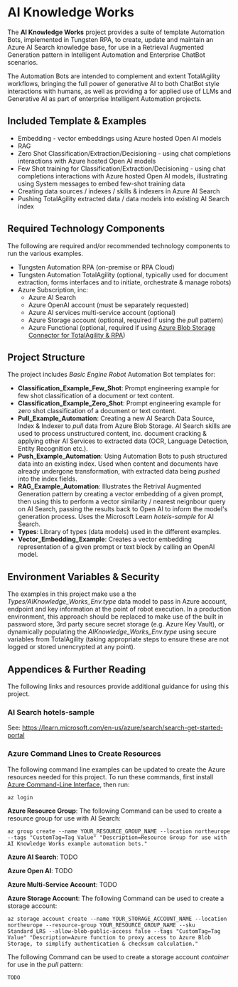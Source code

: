 # AI Knowledge Works
The **AI Knowledge Works** project provides a suite of template  Automation Bots, implemented in Tungsten RPA, to create, update and maintain an Azure AI Search knowledge base, for use in a Retrieval Augmented Generation pattern in Intelligent Automation and Enterprise ChatBot scenarios.

The Automation Bots are intended to complement and extent TotalAgility workflows, bringing the full power of generative AI to both ChatBot style interactions with humans, as well as providing a for applied use of LLMs and Generative AI as part of enterprise Intelligent Automation projects.


## Included Template & Examples
 
 - Embedding - vector embeddings using Azure hosted Open AI models
 - RAG
 - Zero Shot Classification/Extraction/Decisioning - using chat completions interactions with Azure hosted Open AI models
- Few Shot training for Classification/Extraction/Decisioning - using chat completions interactions with Azure hosted Open AI models, illustrating using System messages to embed few-shot training data
 - Creating data sources / indexes / skills & indexers in Azure AI Search
 - Pushing TotalAgility extracted data / data models into existing AI Search index


## Required Technology Components
The following are required and/or recommended technology components to run the various examples. 

 - Tungsten Automation RPA (on-premise or RPA Cloud)
 - Tungsten Automation TotalAgility (optional, typically used for document extraction, forms interfaces and to initiate, orchestrate & manage robots)
 - Azure Subscription, inc:
    - Azure AI Search
    - Azure OpenAI account (must be separately requested)
    - Azure AI services multi-service account (optional)
    - Azure Storage account (optional, required if using the _pull_ pattern)
    - Azure Functional (optional, required if using [Azure Blob Storage Connector for TotalAgility & RPA](https://marketplace.kofax.com/details/azure-blob-storage-connector-for-totalagility-rpa))


## Project Structure
The project includes _Basic Engine Robot_ Automation Bot templates for:

 - **Classification_Example_Few_Shot**: Prompt engineering example for few shot classification of a document or text content.
 - **Classification_Example_Zero_Shot**: Prompt engineering example for zero shot classification of a document or text content. 
 - **Pull_Example_Automation**: Creating a new AI Search Data Source, Index & Indexer to _pull_ data from Azure Blob Storage. AI Search skills are used to process unstructured content, inc. document cracking & applying other AI Services to extracted data (OCR, Language Detection, Entity Recognition etc.).
 - **Push_Example_Automation**: Using Automation Bots to push structured data into an existing index. Used when content and documents have already undergone transformation, with extracted data being _pushed_ into the index fields. 
 - **RAG_Example_Automation**: Illustrates the Retrival Augmented Generation pattern by creating a vector embedding of a given prompt, then using this to perform a vector similarity / nearest neignbour query on AI Search, passing the results back to Open AI to inform the model's generation process. Uses the Microsoft Learn _hotels-sample_ for AI Search.  
 - **Types**: Library of types (data models) used in the different examples. 
 - **Vector_Embedding_Example**: Creates a vector embedding representation of a given prompt or text block by calling an OpenAI model. 


## Environment Variables & Security
The examples in this project make use a the _Types/AIKnowledge_Works_Env.type_ data model to pass in Azure account, endpoint and key information at the point of robot execution. In a production environment, this approach should be replaced to make use of the built in password store, 3rd party secure secret storage (e.g. Azure Key Vault), or dynamically populating the _AIKnowledge_Works_Env.type_ using secure variables from TotalAgility (taking appropriate steps to ensure these are not logged or stored unencrypted at any point).


## Appendices & Further Reading
The following links and resources provide additional guidance for using this project. 

### AI Search hotels-sample
See: https://learn.microsoft.com/en-us/azure/search/search-get-started-portal

### Azure Command Lines to Create Resources
The following command line examples can be updated to create the Azure resources needed for this project. To run these commands, first install [Azure Command-Line Interface](https://learn.microsoft.com/en-us/cli/azure/), then run: 

```az login```

**Azure Resource Group**:
The following Command can be used to create a resource group for use with AI Search:

```az group create --name YOUR_RESOURCE_GROUP_NAME --location northeurope --tags "CustomTag=Tag Value" "Description=Resource Group for use with AI Knowledge Works example automation bots."```

**Azure AI Search**:
TODO

**Azure Open AI**:
TODO

**Azure Multi-Service Account**:
TODO

**Azure Storage Account**:
The following Command can be used to create a storage account:

```az storage account create --name YOUR_STORAGE_ACCOUNT_NAME --location northeurope --resource-group YOUR_RESOURCE_GROUP_NAME --sku Standard_LRS --allow-blob-public-access false --tags "CustomTag=Tag Value" "Description=Azure function to proxy access to Azure Blob Storage, to simplify authentication & checksum calculation."```

The following Command can be used to create a storage account _container_ for use in the _pull_ pattern:

```TODO```



